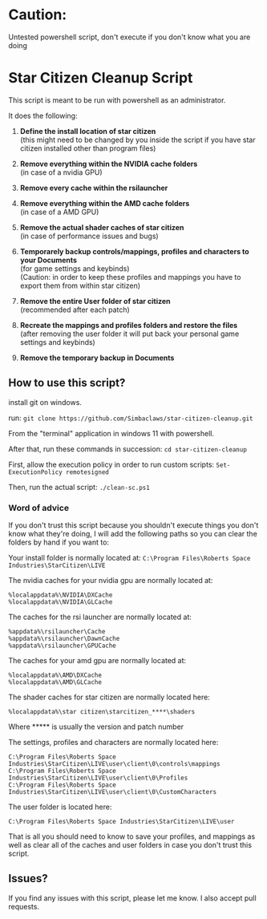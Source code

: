 # Caution:
Untested powershell script, don't execute if you don't know what you are doing

# Star Citizen Cleanup Script

This script is meant to be run with powershell as an administrator.

It does the following:

1. **Define the install location of star citizen**\
  (this might need to be changed by you inside the script if you have star citizen installed other than program files)

2. **Remove everything within the NVIDIA cache folders**\
  (in case of a nvidia GPU)

3. **Remove every cache within the rsilauncher**

4. **Remove everything within the AMD cache folders**\
  (in case of a AMD GPU)

5. **Remove the actual shader caches of star citizen**\
  (in case of performance issues and bugs)

6. **Temporarely backup controls/mappings, profiles and characters to your Documents**\
  (for game settings and keybinds)\
  (Caution: in order to keep these profiles and mappings you have to export them from within star citizen)

8. **Remove the entire User folder of star citizen**\
  (recommended after each patch)

9. **Recreate the mappings and profiles folders and restore the files**\
  (after removing the user folder it will put back your personal game settings and keybinds)

10. **Remove the temporary backup in Documents**

## How to use this script?

install git on windows.

run:
```git clone https://github.com/Simbaclaws/star-citizen-cleanup.git```

From the "terminal" application in windows 11 with powershell.

After that, run these commands in succession:
```cd star-citizen-cleanup```

First, allow the execution policy in order to run custom scripts:
```Set-ExecutionPolicy remotesigned```

Then, run the actual script:
```./clean-sc.ps1```


### Word of advice

If you don't trust this script because you shouldn't execute things you don't know what they're doing, I will add the following paths so you can clear the folders by hand if you want to:

Your install folder is normally located at:
```C:\Program Files\Roberts Space Industries\StarCitizen\LIVE```

The nvidia caches for your nvidia gpu are normally located at:
```
%localappdata%\NVIDIA\DXCache
%localappdata%\NVIDIA\GLCache
```

The caches for the rsi launcher are normally located at:
```
%appdata%\rsilauncher\Cache
%appdata%\rsilauncher\DawnCache
%appdata%\rsilauncher\GPUCache
```

The caches for your amd gpu are normally located at:
```
%localappdata%\AMD\DXCache
%localappdata%\AMD\GLCache
```

The shader caches for star citizen are normally located here:
```
%localappdata%\star citizen\starcitizen_****\shaders
```
Where ***** is usually the version and patch number

The settings, profiles and characters are normally located here:
```
C:\Program Files\Roberts Space Industries\StarCitizen\LIVE\user\client\0\controls\mappings
C:\Program Files\Roberts Space Industries\StarCitizen\LIVE\user\client\0\Profiles
C:\Program Files\Roberts Space Industries\StarCitizen\LIVE\user\client\0\CustomCharacters
```

The user folder is located here:
```
C:\Program Files\Roberts Space Industries\StarCitizen\LIVE\user
```

That is all you should need to know to save your profiles, and mappings as well as clear all of the caches and user folders in case you don't trust this script.

## Issues?

If you find any issues with this script, please let me know. I also accept pull requests.
